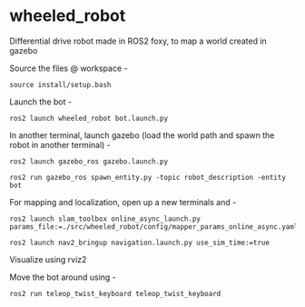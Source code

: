 # wheeled_robot
Differential drive robot made in ROS2 foxy, to map a world created in gazebo

Source the files @ workspace -

    source install/setup.bash
   
Launch the bot -

    ros2 launch wheeled_robot bot.launch.py
  
 In another terminal, launch gazebo (load the world path and spawn the robot in another terminal) -
 
    ros2 launch gazebo_ros gazebo.launch.py
    
    ros2 run gazebo_ros spawn_entity.py -topic robot_description -entity bot
 
For mapping and localization, open up a new terminals and -

    ros2 launch slam_toolbox online_async_launch.py params_file:=./src/wheeled_robot/config/mapper_params_online_async.yaml
   
    ros2 launch nav2_bringup navigation.launch.py use_sim_time:=true
   
Visualize using rviz2

Move the bot around using -
 
    ros2 run teleop_twist_keyboard teleop_twist_keyboard
